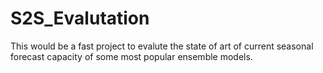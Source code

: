# S2S_Evalutation

This would be a fast project to evalute the state of art of current seasonal forecast capacity of some most popular ensemble models.


